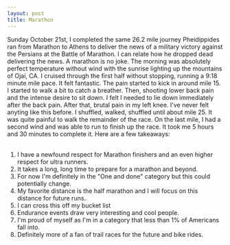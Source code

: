 ```yaml
---
layout: post
title: Marathon
---
```

Sunday October 21st, I completed the same 26.2 mile journey Pheidippides ran from Marathon to Athens to deliver the news of a military victory against the Persians at the Battle
of Marathon.  I can relate how he dropped dead delivering the news.  A marathon is no joke.  The morning was absolutely perfect temperature without wind with the sunrise lighting up the mountains of Ojai, CA.  I cruised through the first half without stopping, running a 9:18 minute mile pace.  It felt fantastic.  The pain started to kick in around mile 15.  I started to walk a bit to catch a breather.  Then, shooting lower back pain and the intense desire to 
sit down.  I felt I needed to lie down immediately after the back pain.  After that, brutal pain in my left knee.  I've never felt anyting like this before.  I shuffled, walked, shuffled 
until about mile 25.  It was quite painful to walk the remainder of the race.  On the last mile, I had a second wind and was able to run
to finish up the race.  It took me 5 hours and 30 minutes to complete it.  Here are a few takeaways:
<br><br>
1. I have a newfound respect for Marathon finishers and an even higher respect for ultra runners.
2. It takes a long, long time to prepare for a marathon and beyond.
3. For now I'm definitely in the "One and done" category but this could potentially change.
4. My favorite distance is the half marathon and I will focus on this distance for future runs.
5. I can cross this off my bucket list
6. Endurance events draw very interesting and cool people.
7. I'm proud of myself as I'm in a category that less than 1% of Americans fall into.
8. Definitely more of a fan of trail races for the future and bike rides.
